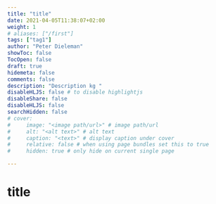 ```yaml
---
title: "title"
date: 2021-04-05T11:38:07+02:00
weight: 1
# aliases: ["/first"]
tags: ["tag1"]
author: "Peter Dieleman"
showToc: false
TocOpen: false
draft: true
hidemeta: false
comments: false
description: "Description kg "
disableHLJS: false # to disable highlightjs
disableShare: false
disableHLJS: false
searchHidden: false
# cover:
#     image: "<image path/url>" # image path/url
#     alt: "<alt text>" # alt text
#     caption: "<text>" # display caption under cover
#     relative: false # when using page bundles set this to true
#     hidden: true # only hide on current single page

---
```


# title
